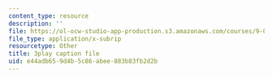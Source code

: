 ```yaml
---
content_type: resource
description: ''
file: https://ol-ocw-studio-app-production.s3.amazonaws.com/courses/9-00sc-introduction-to-psychology-fall-2011/e44adb659d4b5c86abee883b83fb2d2b_SFPPw6sDHEI.vtt
file_type: application/x-subrip
resourcetype: Other
title: 3play caption file
uid: e44adb65-9d4b-5c86-abee-883b83fb2d2b
---
```

